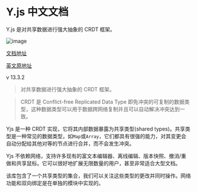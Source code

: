 # Y.js 中文文档

Y.js 是对共享数据进行强大抽象的 CRDT 框架。

![image](https://camo.githubusercontent.com/be84e48f05cb9efd594ab88cdbd120edf8789093/68747470733a2f2f796a732e6465762f696d616765732f6c6f676f2f796a732d313230783132302e706e67)

[文档地址](https://chinabigpan.github.io/yjs-docs-zh-cn/)

[英文原地址](https://github.com/yjs/yjs)

v 13.3.2

> 对共享数据进行强大抽象的 CRDT 框架。   

> CRDT 是 Conflict-free Replicated Data Type 即免冲突的可复制的数据类型，这种数据类型可以用于数据跨网络复制并且可以自动解决冲突达到一致。

Yjs 是一种 CRDT 实现，它将其内部数据暴露为共享类型(shared types)。共享类型是一种常见的数据类型，如`Map`或`Array`，它们都具有很强的能力，对其变更会自动分配给其他对等的节点进行合并，而不会发生冲突。

Yjs 不依赖网络，支持许多现有的富文本编辑器、离线编辑、版本快照、撤消/重做和共享鼠标。它可以很好地扩展无限数量的用户，甚至非常适合大型文档。

该库包含了一个共享类型的集合，我们可以关注这些类型的更改并同时操作。网络功能和双向绑定是在单独的模块中实现的。








